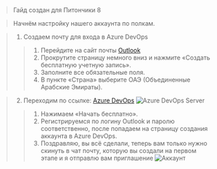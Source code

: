 >Гайд создан для Питончики 8

>Начнём настройку нашего аккаунта по полкам.
  
>1. Создаем почту для входа в Azure DevOps  
>>1. Перейдите на сайт почты [Outlook](https://outlook.live.com) <br/>
>>2. Прокрутите страницу немного вниз и нажмите «Создать бесплатную учетную запись».  
>>3. Заполните все обязательные поля.  
>>4. В пункте «Страна» выберите ОАЭ (Объединенные Арабские Эмираты).<br/>

>2. Переходим по ссылке: [Azure DevOps](https://azure.microsoft.com/ru-ru/products/devops/server/)
![Azure DevOps Server](https://i.imgur.com/ym1N47C.png)
>>1. Нажимаем «Начать бесплатно».  
>>2. Регистрируемся по логину Outlook и паролю соответственно, после попадаем на страницу создания аккаунта в Azure DevOps.  
>>3. Поздравляю, вы всё сделали, теперь вам только нужно скинуть в чат почту, которую вы создали на первом этапе и я отправлю вам приглашение
![Аккаунт](https://i.imgur.com/t1lvprI.png)
